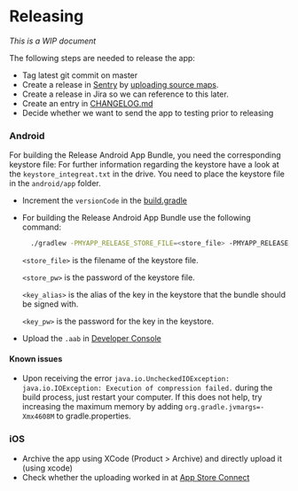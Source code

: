 # Releasing

*This is a WIP document*

The following steps are needed to release the app:

* Tag latest git commit on master
* Create a release in [Sentry](https://sentry.integreat-app.de) by [uploading source maps](05-error-reporting.md).
* Create a release in Jira so we can reference to this later.
* Create an entry in [CHANGELOG.md](../CHANGELOG.md)
* Decide whether we want to send the app to testing prior to releasing

### Android
For building the Release Android App Bundle, you need the corresponding keystore file:
For further information regarding the keystore have a look at the `keystore_integreat.txt` in the drive.
You need to place the keystore file in the `android/app` folder.

* Increment the `versionCode` in the [build.gradle](../android/app/build.gradle)
* For building the Release Android App Bundle use the following command:
  ```bash
    ./gradlew -PMYAPP_RELEASE_STORE_FILE=<store_file> -PMYAPP_RELEASE_STORE_PASSWORD=<store_pw> -PMYAPP_RELEASE_KEY_ALIAS=<key_alias> -PMYAPP_RELEASE_KEY_PASSWORD=<key_pw> bundleRelease -x lint -x lintVitalRelease
  ```

  `<store_file>` is the filename of the keystore file.

  `<store_pw>` is the password of the keystore file.

  `<key_alias>` is the alias of the key in the keystore that the bundle should be signed with.

  `<key_pw>` is the password for the key in the keystore.

* Upload the `.aab` in [Developer Console](https://play.google.com/apps/publish/)

#### Known issues
* Upon receiving the error `java.io.UncheckedIOException: java.io.IOException: Execution of compression failed.` during the build process, just restart your computer.
  If this does not help, try increasing the maximum memory by adding `org.gradle.jvmargs=-Xmx4608M` to gradle.properties.

### iOS

* Archive the app using XCode (Product > Archive) and directly upload it (using xcode)
* Check whether the uploading worked in at [App Store Connect](https://appstoreconnect.apple.com/)

